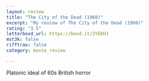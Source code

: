 ```yaml
---
layout: review
title: "The City of the Dead (1960)"
excerpt: "My review of The City of the Dead (1960)"
rating: "3.5"
letterboxd_url: https://boxd.it/2YEDHJ
mst3k: false
rifftrax: false
category: movie_review

---
```


Platonic ideal of 60s British horror
